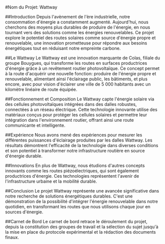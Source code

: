 #Nom du Projet: Wattway

##Introduction
Depuis l'avènement de l'ère industrielle, notre consommation d'énergie a constamment augmenté. Aujourd'hui, nous cherchons des moyens plus durables de produire de l'énergie, en nous tournant vers des solutions comme les énergies renouvelables. Ce projet explore le potentiel des routes solaires comme source d'énergie propre et renouvelable, une innovation prometteuse pour répondre aux besoins énergétiques tout en réduisant notre empreinte carbone.

##Le Wattway
Le Wattway est une innovation marquante de Colas, filiale du groupe Bouygues, qui transforme les routes en surfaces productrices d'énergie grâce à un revêtement routier photovoltaïque. Ce concept permet à la route d'acquérir une nouvelle fonction: produire de l'énergie propre et renouvelable, alimentant ainsi l'éclairage public, les bâtiments, et plus encore, avec pour vision d'éclairer une ville de 5 000 habitants avec un kilomètre linéaire de route équipée.

##Fonctionnement et Composition
Le Wattway capte l'énergie solaire via des cellules photovoltaïques intégrées dans des dalles robustes, connectées à un réseau électrique. Cette technologie innovante utilise des matériaux conçus pour protéger les cellules solaires et permettre leur intégration dans l'environnement routier, offrant ainsi une route communicante et intelligente.

##Expérience
Nous avons mené des expériences pour mesurer les différentes puissances d'éclairage produites par les dalles Wattway. Les résultats démontrent l'efficacité de la technologie dans diverses conditions et son potentiel à transformer notre infrastructure routière en source d'énergie durable.

##Innovations
En plus de Wattway, nous étudions d'autres concepts innovants comme les routes piézoélectriques, qui sont également productrices d'énergie. Ces technologies représentent l'avenir de l'infrastructure urbaine et la mobilité durable.

##Conclusion
Le projet Wattway représente une avancée significative dans notre recherche de solutions énergétiques durables. C'est une démonstration de la possibilité d'intégrer l'énergie renouvelable dans notre quotidien, en transformant les routes que nous utilisons chaque jour en sources d'énergie.

##Carnet de Bord
Le carnet de bord retrace le déroulement du projet, depuis la constitution des groupes de travail et la sélection du sujet jusqu'à la mise en place du protocole expérimental et la rédaction des documents finaux.

